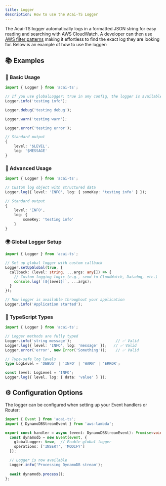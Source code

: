 ```yaml
---
title: Logger
description: How to use the Acai-TS Logger
---
```


The Acai-TS logger automatically logs in a formatted JSON string for easy reading and searching with AWS CloudWatch. A developer can then use [AWS filter patterns](https://docs.aws.amazon.com/AmazonCloudWatch/latest/logs/FilterAndPatternSyntax.html) making it effortless to find the exact log they are looking for. Below is an example of how to use the logger:

## 📚 Examples

### 🚀 Basic Usage

```typescript
import { Logger } from 'acai-ts';

// If you use globalLogger: true in any config, the logger is available globally
Logger.info('testing info');

Logger.debug('testing debug');

Logger.warn('testing warn');

Logger.error('testing error');

// Standard output
{
	level: '$LEVEL', 
    log: '$MESSAGE'
}
```

### 🔧 Advanced Usage

```typescript
import { Logger } from 'acai-ts';

// Custom log object with structured data
Logger.log({ level: 'INFO', log: { someKey: 'testing info' } });

// Standard output
{
    level: 'INFO',
    log: {
        someKey: 'testing info'
    }
}
```

### 🌍 Global Logger Setup

```typescript
import { Logger } from 'acai-ts';

// Set up global logger with custom callback
Logger.setUpGlobal(true, {
  callback: (level: string, ...args: any[]) => {
    // Custom logging logic (e.g., send to CloudWatch, Datadog, etc.)
    console.log(`[${level}]`, ...args);
  }
});

// Now logger is available throughout your application
Logger.info('Application started');
```

### 📝 TypeScript Types

```typescript
import { Logger } from 'acai-ts';

// Logger methods are fully typed
Logger.info('string message');                    // ✅ Valid
Logger.log({ level: 'INFO', log: 'message' });   // ✅ Valid
Logger.error('error', new Error('Something'));    // ✅ Valid

// Type-safe log levels
type LogLevel = 'DEBUG' | 'INFO' | 'WARN' | 'ERROR';

const level: LogLevel = 'INFO';
Logger.log({ level, log: { data: 'value' } });
```

## ⚙️ Configuration Options

The logger can be configured when setting up your Event handlers or Router:

```typescript
import { Event } from 'acai-ts';
import { DynamoDBStreamEvent } from 'aws-lambda';

export const handler = async (event: DynamoDBStreamEvent): Promise<void> => {
  const dynamodb = new Event(event, {
    globalLogger: true,  // Enable global logger
    operations: ['INSERT', 'MODIFY']
  });

  // Logger is now available
  Logger.info('Processing DynamoDB stream');
  
  await dynamodb.process();
};
```
